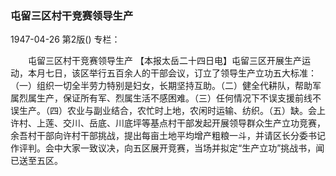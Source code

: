 ### 屯留三区村干竞赛领导生产

1947-04-26
第2版()
专栏：

　　屯留三区村干竞赛领导生产
    【本报太岳二十四日电】屯留三区开展生产运动，本月七日，该区举行五百余人的干部会议，订立了领导生产立功五大标准：（一）组织一切全半劳力特别是妇女，长期坚持互助。（二）健全代耕队，帮助军属烈属生产，保证所有军、烈属生活不感困难。（三）任何情况下不误支援前线不误生产。（四）农业与副业结合，农忙时上地，农闲时运输、纺织。（五）缺。会上许村、上莲、交川、岳底、川底坪等基点村干部发起开展领导群众生产立功竞赛，余吾村干部向许村干部挑战，提出每亩土地平均增产粗粮一斗，并请区长分委书记作评判。会中大家一致议决，向五区展开竞赛，当场并拟定“生产立功”挑战书，闻已送至五区。
